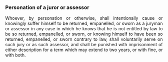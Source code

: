 ### Personation of a juror or assessor
<div style="text-align: justify">

Whoever, by personation or otherwise, shall intentionally cause or knowingly suffer himself to be returned, empanelled, or sworn as a juryman or assessor in any case in which he knows that he is not entitled by law to be so returned, empanelled, or sworn, or knowing himself to have been so returned, empanelled, or sworn contrary to law, shall voluntarily serve on such jury or as such assessor, and shall be punished with imprisonment of either description for a term which may extend to two years, or with fine, or with both.

</div>
